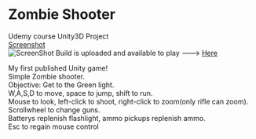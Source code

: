 # Zombie Shooter

Udemy course Unity3D Project  
<a href="https://simmercdn.com/unity/ACcDX7o8SIhpe2f7EMxhyjMOBcB2/content/083db3cd-4dab-8c44-70f3-61f703e5f22e/screens/2.png">Screenshot</a>  
![ScreenShot](https://simmercdn.com/unity/ACcDX7o8SIhpe2f7EMxhyjMOBcB2/content/083db3cd-4dab-8c44-70f3-61f703e5f22e/screens/2.png)
Build is uploaded and available to play ---> <a href="https://sharemygame.com/@Trihkal/zombieshooter">Here</a>  

My first published Unity game!  
Simple Zombie shooter.  
Objective: Get to the Green light.  
W,A,S,D to move, space to jump, shift to run.  
Mouse to look, left-click to shoot, right-click to zoom(only rifle can zoom).  
Scrollwheel to change guns.  
Batterys replenish flashlight, ammo pickups replenish ammo.  
Esc to regain mouse control
